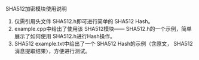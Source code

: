   SHA512加密模块使用说明

  1. 仅需引用头文件 SHA512.h即可进行简单的 SHA512 Hash。
  2. example.cpp中给出了使用该 SHA512模块—— SHA512.h的一个示例，简单展示了如何使用 SHA512.h进行Hash操作。
  3.  SHA512 example.txt中给出了一个 SHA512 Hash的示例（含原文， SHA512消息提取结果），方便进行测试。



